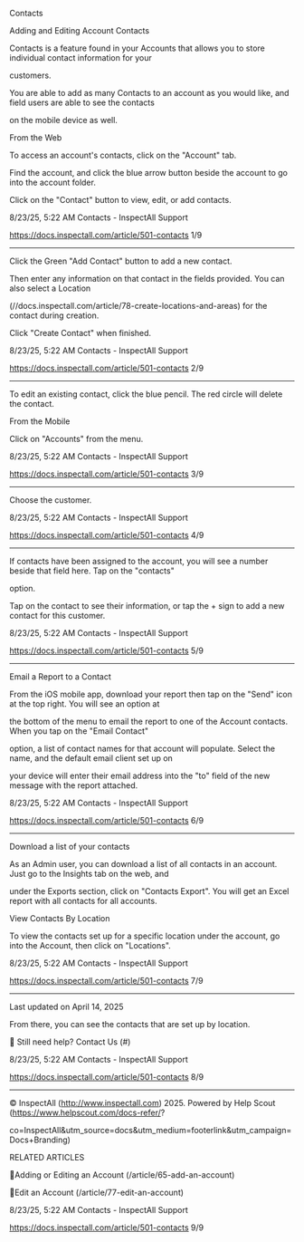 Contacts

Adding and Editing Account Contacts

Contacts is a feature found in your Accounts that allows you to store individual contact information for your

customers.

You are able to add as many Contacts to an account as you would like, and field users are able to see the contacts

on the mobile device as well.

From the Web

To access an account's contacts, click on the "Account" tab.

Find the account, and click the blue arrow button beside the account to go into the account folder.

Click on the "Contact" button to view, edit, or add contacts.

8/23/25, 5:22 AM Contacts - InspectAll Support

https://docs.inspectall.com/article/501-contacts 1/9


---

Click the Green "Add Contact" button to add a new contact.

Then enter any information on that contact in the fields provided.  You can also select a Location

(//docs.inspectall.com/article/78-create-locations-and-areas) for the contact during creation.

Click "Create Contact" when finished.

8/23/25, 5:22 AM Contacts - InspectAll Support

https://docs.inspectall.com/article/501-contacts 2/9


---

To edit an existing contact, click the blue pencil.  The red circle will delete the contact.

From the Mobile

Click on "Accounts" from the menu.

8/23/25, 5:22 AM Contacts - InspectAll Support

https://docs.inspectall.com/article/501-contacts 3/9


---

Choose the customer.

8/23/25, 5:22 AM Contacts - InspectAll Support

https://docs.inspectall.com/article/501-contacts 4/9


---

If contacts have been assigned to the account, you will see a number beside that field here.  Tap on the "contacts"

option.

Tap on the contact to see their information, or tap the + sign to add a new contact for this customer.

8/23/25, 5:22 AM Contacts - InspectAll Support

https://docs.inspectall.com/article/501-contacts 5/9


---

Email a Report to a Contact

From the iOS mobile app, download your report then tap on the "Send" icon at the top right. You will see an option at

the bottom of the menu to email the report to one of the Account contacts. When you tap on the "Email Contact"

option, a list of contact names for that account will populate. Select the name, and the default email client set up on

your device will enter their email address into the "to" field of the new message with the report attached.

8/23/25, 5:22 AM Contacts - InspectAll Support

https://docs.inspectall.com/article/501-contacts 6/9


---

Download a list of your contacts

As an Admin user, you can download a list of all contacts in an account.  Just go to the Insights tab on the web, and

under the Exports section, click on "Contacts Export".  You will get an Excel report with all contacts for all accounts.

View Contacts By Location

To view the contacts set up for a specific location under the account, go into the Account, then click on "Locations".

8/23/25, 5:22 AM Contacts - InspectAll Support

https://docs.inspectall.com/article/501-contacts 7/9


---

Last updated on April 14, 2025

From there, you can see the contacts that are set up by location.

 Still need help? Contact Us (#)

8/23/25, 5:22 AM Contacts - InspectAll Support

https://docs.inspectall.com/article/501-contacts 8/9


---

© InspectAll (http://www.inspectall.com) 2025. Powered by Help Scout (https://www.helpscout.com/docs-refer/?

co=InspectAll&utm_source=docs&utm_medium=footerlink&utm_campaign=Docs+Branding)

RELATED ARTICLES

Adding or Editing an Account (/article/65-add-an-account)

Edit an Account (/article/77-edit-an-account)

8/23/25, 5:22 AM Contacts - InspectAll Support

https://docs.inspectall.com/article/501-contacts 9/9

